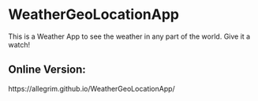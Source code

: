 # WeatherGeoLocationApp
This is a Weather App to see the weather in any part of the world. Give it a watch! 


<h2>Online Version:</h2>
https://allegrim.github.io/WeatherGeoLocationApp/
